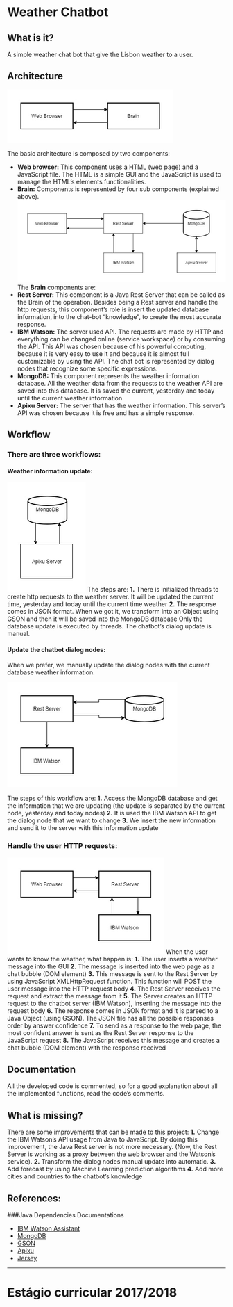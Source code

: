 # Weather Chatbot

## What is it?
A simple weather chat bot that give the Lisbon weather to a user.

## Architecture 

![image1](https://github.com/fmdiasfilho/estagio/blob/master/docs/images/1.jpg?raw=true)
 
The basic architecture is composed by two components:
-	**Web browser:** This component uses a HTML (web page) and a JavaScript file. The HTML is a simple GUI and the JavaScript is used to manage the HTML’s elements functionalities.
-	**Brain:** Components is represented by four sub components (explained above).
 ![image2](https://github.com/fmdiasfilho/estagio/blob/master/docs/images/2.jpg?raw=true)
	The **Brain** components are:
-	**Rest Server:** This component is a Java Rest Server that can be called as the Brain of the operation. Besides being a Rest server and handle the http requests, this component’s role is insert the updated database information, into the chat-bot “knowledge”, to create the most accurate response.
-	**IBM Watson:** The server used API. The requests are made by HTTP and everything can be changed online (service workspace) or by consuming the API. This API was chosen because of his powerful computing, because it is very easy to use it and because it is almost full customizable by using the API. The chat bot is represented by dialog nodes that recognize some specific expressions.
-	**MongoDB:** This component represents the weather information database. All the weather data from the requests to the weather API are saved into this database. It is saved the current, yesterday and today until the current weather information.
-	**Apixu Server:** The server that has the weather information. This server’s API was chosen because it is free and has a simple response.

## Workflow
### There are three workflows:
#### Weather information update:
![image3](https://github.com/fmdiasfilho/estagio/blob/master/docs/images/3.jpg?raw=true)
The steps are:
**1.**	There is initialized threads to create http requests to the weather server. It will be updated the current time, yesterday and today until the current time weather
**2.**	The response comes in JSON format. When we got it, we transform into an Object using GSON and then it will be saved into the MongoDB database
Only the database update is executed by threads. The chatbot’s dialog update is manual.

#### Update the chatbot dialog nodes: 
When we prefer, we manually update the dialog nodes with the current database weather information. 

 ![image4](https://github.com/fmdiasfilho/estagio/blob/master/docs/images/4.jpg?raw=true)

The steps of this workflow are:
**1.**	Access the MongoDB database and get the information that we are updating (the update is separated by the current node, yesterday and today nodes)
**2.**	It is used the IBM Watson API to get the dialog node that we want to change
**3.**	We insert the new information and send it to the server with this information update

### Handle the user HTTP requests:
![image5](https://github.com/fmdiasfilho/estagio/blob/master/docs/images/5.jpg?raw=true)
When the user wants to know the weather, what happen is:
**1.**	The user inserts a weather message into the GUI
**2.**	The message is inserted into the web page as a chat bubble (DOM element)
**3.**	This message is sent to the Rest Server by using JavaScript XMLHttpRequest function. This function will POST the user message into the HTTP request body
**4.**	The Rest Server receives the request and extract the message from it
**5.**	The Server creates an HTTP request to the chatbot server (IBM Watson), inserting the message into the request body
**6.**	The response comes in JSON format and it is parsed to a Java Object (using GSON). The JSON file has all the possible responses order by answer confidence
**7.**	To send as a response to the web page, the most confident answer is sent as the Rest Server response to the JavaScript request
**8.**	The JavaScript receives this message and creates a chat bubble (DOM element) with the response received

## Documentation

All the developed code is commented, so for a good explanation about all the implemented functions, read the code’s comments.

## What is missing?

There are some improvements that can be made to this project:
**1.**	Change the IBM Watson’s API usage from Java to JavaScript. By doing this improvement, the Java Rest server is not more necessary. (Now, the Rest Server is working as a proxy between the web browser and the Watson’s service).
**2.**	Transform the dialog nodes manual update into automatic.
**3.**	Add forecast by using Machine Learning prediction algorithms
**4.**	Add more cities and countries to the chatbot’s knowledge

## References:

###Java Dependencies Documentations
- [IBM Watson Assistant](https://www.ibm.com/watson/developercloud/conversation/api/v1/java.html?java)
- [MongoDB](http://mongodb.github.io/mongo-java-driver/3.7/driver/getting-started/quick-start/)
- [GSON](https://github.com/google/gson/blob/master/UserGuide.md)
- [Apixu](https://www.apixu.com/api-explorer.aspx)
- [Jersey](https://jersey.github.io/documentation/latest/index.html)

---------
# Estágio curricular 2017/2018

